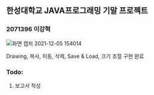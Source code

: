 ## 한성대학교 JAVA프로그래밍 기말 프로젝트
### 2071396 이강혁

![화면 캡처 2021-12-05 154014](https://user-images.githubusercontent.com/50871137/144736533-ff1d29d5-e9a7-4695-be75-2a670f54db42.png)

Drawing, 복사, 이동, 삭제, Save & Load, 크기 조절 구현 완료

### Todo:
1. 보고서 작성
